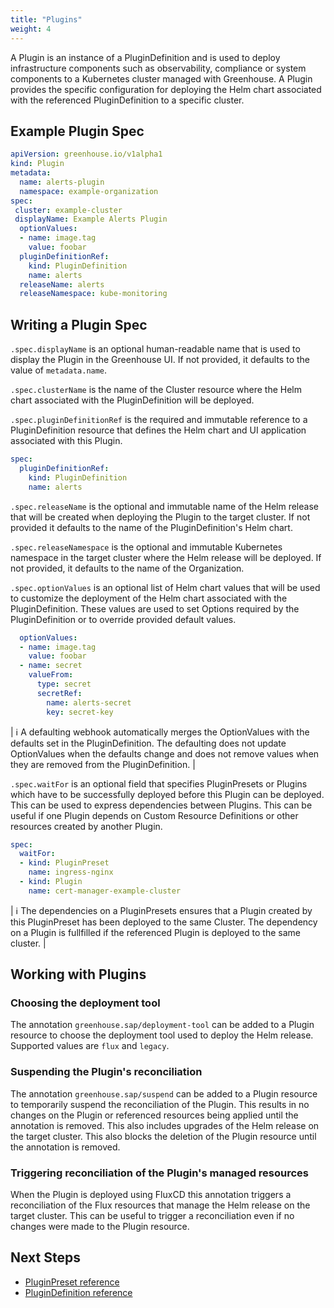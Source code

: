```yaml
---
title: "Plugins"
weight: 4
---
```


A Plugin is an instance of a PluginDefinition and is used to deploy infrastructure components such as observability, compliance or system components to a Kubernetes cluster managed with Greenhouse. A Plugin provides the specific configuration for deploying the Helm chart associated with the referenced PluginDefinition to a specific cluster.

## Example Plugin Spec

```yaml
apiVersion: greenhouse.io/v1alpha1
kind: Plugin
metadata:
  name: alerts-plugin
  namespace: example-organization
spec:
 cluster: example-cluster
 displayName: Example Alerts Plugin
  optionValues:
  - name: image.tag
    value: foobar
  pluginDefinitionRef:
    kind: PluginDefinition
    name: alerts
  releaseName: alerts
  releaseNamespace: kube-monitoring
```

## Writing a Plugin Spec

`.spec.displayName` is an optional human-readable name that is used to display the Plugin in the Greenhouse UI. If not provided, it defaults to the value of `metadata.name`.

`.spec.clusterName` is the name of the Cluster resource where the Helm chart associated with the PluginDefinition will be deployed.

`.spec.pluginDefinitionRef` is the required and immutable reference to a PluginDefinition resource that defines the Helm chart and UI application associated with this Plugin.

```yaml
spec:
  pluginDefinitionRef:
    kind: PluginDefinition
    name: alerts
```

`.spec.releaseName` is the optional and immutable name of the Helm release that will be created when deploying the Plugin to the target cluster. If not provided it defaults to the name of the PluginDefinition's Helm chart.

`.spec.releaseNamespace` is the optional and immutable Kubernetes namespace in the target cluster where the Helm release will be deployed. If not provided, it defaults to the name of the Organization.

`.spec.optionValues` is an optional list of Helm chart values that will be used to customize the deployment of the Helm chart associated with the PluginDefinition. These values are used to set Options required by the PluginDefinition or to override provided default values.

```yaml
  optionValues:
  - name: image.tag
    value: foobar
  - name: secret
    valueFrom:
      type: secret
      secretRef:
        name: alerts-secret
        key: secret-key
```

| :information_source: A defaulting webhook automatically merges the OptionValues with the defaults set in the PluginDefinition. The defaulting does not update OptionValues when the defaults change and does not remove values when they are removed from the PluginDefinition. |

`.spec.waitFor` is an optional field that specifies PluginPresets or Plugins which have to be successfully deployed before this Plugin can be deployed. This can be used to express dependencies between Plugins. This can be useful if one Plugin depends on Custom Resource Definitions or other resources created by another Plugin.

```yaml
spec:
  waitFor:
  - kind: PluginPreset
    name: ingress-nginx
  - kind: Plugin
    name: cert-manager-example-cluster
```

| :information_source: The dependencies on a PluginPresets ensures that a Plugin created by this PluginPreset has been deployed to the same Cluster. The dependency on a Plugin is fullfilled if the referenced Plugin is deployed to the same cluster. |

## Working with Plugins

### Choosing the deployment tool

The annotation `greenhouse.sap/deployment-tool` can be added to a Plugin resource to choose the deployment tool used to deploy the Helm release. Supported values are `flux` and `legacy`.

### Suspending the Plugin's reconciliation

The annotation `greenhouse.sap/suspend` can be added to a Plugin resource to temporarily suspend the reconciliation of the Plugin. This results in no changes on the Plugin or referenced resources being applied until the annotation is removed. This also includes upgrades of the Helm release on the target cluster. This also blocks the deletion of the Plugin resource until the annotation is removed.

### Triggering reconciliation of the Plugin's managed resources

When the Plugin is deployed using FluxCD this annotation triggers a reconciliation of the Flux resources that manage the Helm release on the target cluster. This can be useful to trigger a reconciliation even if no changes were made to the Plugin resource.

## Next Steps

- [PluginPreset reference](./pluginpreset)
- [PluginDefinition reference](./plugindefinition)
